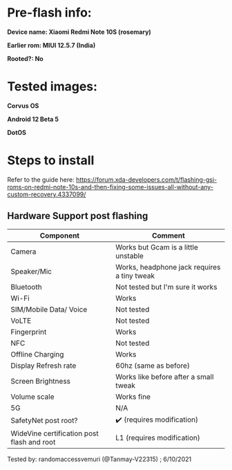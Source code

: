 # Pre-flash info:
__Device name: Xiaomi Redmi Note 10S (rosemary)__

__Earlier rom: MIUI 12.5.7 (India)__

__Rooted?: No__

# Tested images:
__Corvus OS__

__Android 12 Beta 5__

__DotOS__

# Steps to install 
Refer to the guide here: https://forum.xda-developers.com/t/flashing-gsi-roms-on-redmi-note-10s-and-then-fixing-some-issues-all-without-any-custom-recovery.4337099/

## Hardware Support post flashing
| Component | Comment|
|---|---|
|Camera| Works but Gcam is a little unstable |
|Speaker/Mic | Works, headphone jack requires a tiny tweak|
|Bluetooth | Not tested but I'm sure it works|
|Wi-Fi| Works|
|SIM/Mobile Data/ Voice| Not tested|
|VoLTE| Not tested|
|Fingerprint| Works |
|NFC|Not tested|
|Offline Charging| Works|
|Display Refresh rate| 60hz (same as before)|
|Screen Brightness| Works like before after a small tweak|
|Volume scale| Works fine|
|5G|N/A|
|SafetyNet post root?| :heavy_check_mark: (requires modification)|
|WideVine certification post flash and root| L1 (requires modification)|

Tested by: randomaccessvemuri (@Tanmay-V22315) ; 6/10/2021


